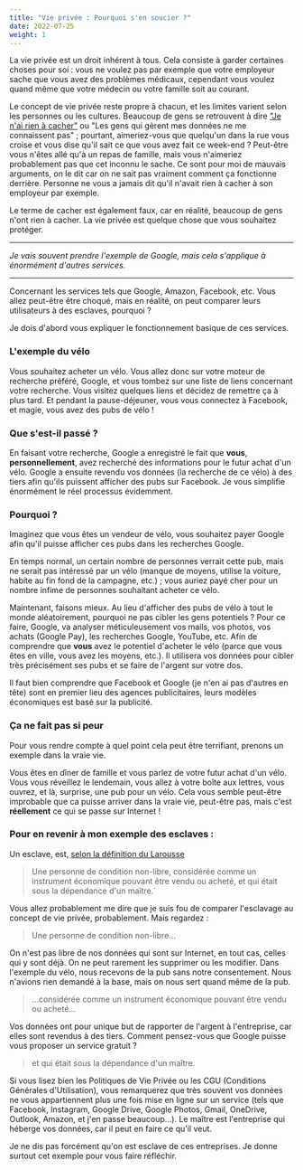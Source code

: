```yaml
---
title: "Vie privée : Pourquoi s'en soucier ?"
date: 2022-07-25
weight: 1
---
```

La vie privée est un droit inhérent à tous. Cela consiste à garder certaines choses pour soi : vous ne voulez pas par exemple que votre employeur sache que vous avez des problèmes médicaux, cependant vous voulez quand même que votre médecin ou votre famille soit au courant.

Le concept de vie privée reste propre à chacun, et les limites varient selon les personnes ou les cultures.
Beaucoup de gens se retrouvent à dire ["Je n'ai rien à cacher"](https://fr.wikipedia.org/wiki/Rien_%C3%A0_cacher_(argument)) ou "Les gens qui gèrent mes données ne me connaissent pas" ; pourtant, aimeriez-vous que quelqu'un dans la rue vous croise et vous dise qu'il sait ce que vous avez fait ce week-end ? Peut-être vous n'êtes allé qu'à un repas de famille, mais vous n'aimeriez probablement pas que cet inconnu le sache.
Ce sont pour moi de mauvais arguments, on le dit car on ne sait pas vraiment comment ça fonctionne derrière. Personne ne vous a jamais dit qu'il n'avait rien à cacher à son employeur par exemple.

Le terme de cacher est également faux, car en réalité, beaucoup de gens n'ont rien à cacher. La vie privée est quelque chose que vous souhaitez protéger.

---

*Je vais souvent prendre l'exemple de Google, mais cela s'applique à énormément d'autres services.*

---

Concernant les services tels que Google, Amazon, Facebook, etc. Vous allez peut-être être choqué, mais en réalité, on peut comparer leurs utilisateurs à des esclaves, pourquoi ?

Je dois d'abord vous expliquer le fonctionnement basique de ces services.

### L'exemple du vélo

Vous souhaitez acheter un vélo. Vous allez donc sur votre moteur de recherche préféré, Google, et vous tombez sur une liste de liens concernant votre recherche. Vous visitez quelques liens et décidez de remettre ça à plus tard. Et pendant la pause-déjeuner, vous vous connectez à Facebook, et magie, vous avez des pubs de vélo !

### Que s'est-il passé ?

En faisant votre recherche, Google a enregistré le fait que **vous**, **personnellement**, avez recherché des informations pour le futur achat d'un vélo. Google a ensuite revendu vos données (la recherche de ce vélo) à des tiers afin qu'ils puissent afficher des pubs sur Facebook. Je vous simplifie énormément le réel processus évidemment.

### Pourquoi ?

Imaginez que vous êtes un vendeur de vélo, vous souhaitez payer Google afin qu'il puisse afficher ces pubs dans les recherches Google. 

En temps normal, un certain nombre de personnes verrait cette pub, mais ne serait pas intéressé par un vélo (manque de moyens, utilise la voiture, habite au fin fond de la campagne, etc.) ; vous auriez payé cher pour un nombre infime de personnes souhaitant acheter ce vélo.

Maintenant, faisons mieux. Au lieu d'afficher des pubs de vélo à tout le monde aléatoirement, pourquoi ne pas cibler les gens potentiels ? Pour ce faire, Google, va analyser méticuleusement vos mails, vos photos, vos achats (Google Pay), les recherches Google, YouTube, etc. Afin de comprendre que **vous** avez le potentiel d'acheter le vélo (parce que vous êtes en ville, vous avez les moyens, etc.). Il utilisera vos données pour cibler très précisément ses pubs et se faire de l'argent sur votre dos.

Il faut bien comprendre que Facebook et Google (je n'en ai pas d'autres en tête) sont en premier lieu des agences publicitaires, leurs modèles économiques est basé sur la publicité. 

### Ça ne fait pas si peur

Pour vous rendre compte à quel point cela peut être terrifiant, prenons un exemple dans la vraie vie.

Vous êtes en dîner de famille et vous parlez de votre futur achat d'un vélo. Vous vous réveillez le lendemain, vous allez à votre boîte aux lettres, vous ouvrez, et là, surprise, une pub pour un vélo. 
Cela vous semble peut-être improbable que ca puisse arriver dans la vraie vie, peut-être pas, mais c'est **réellement** ce qui se passe sur Internet !

### Pour en revenir à mon exemple des esclaves :

Un esclave, est, [selon la définition du Larousse](https://www.larousse.fr/dictionnaires/francais/esclave/30979)
> Une personne de condition non-libre, considérée comme un instrument économique pouvant être vendu ou acheté, et qui était sous la dépendance d'un maître.`

Vous allez probablement me dire que je suis fou de comparer l'esclavage au concept de vie privée, probablement. Mais regardez :
> Une personne de condition non-libre...

On n'est pas libre de nos données qui sont sur Internet, en tout cas, celles qui y sont déjà. On ne peut rarement les supprimer ou les modifier.
Dans l'exemple du vélo, nous recevons de la pub sans notre consentement. Nous n'avions rien demandé à la base, mais on nous sert quand même de la pub.
> ...considérée comme un instrument économique pouvant être vendu ou acheté...

Vos données ont pour unique but de rapporter de l'argent à l'entreprise, car elles sont revendus à des tiers.
Comment pensez-vous que Google puisse vous proposer un service gratuit ?
> et qui était sous la dépendance d'un maître.

Si vous lisez bien les Politiques de Vie Privée ou les CGU (Conditions Générales d'Utilisation), vous remarquerez que très souvent vos données ne vous appartiennent plus une fois mise en ligne sur un service (tels que Facebook, Instagram, Google Drive, Google Photos, Gmail, OneDrive, Outlook, Amazon, et j'en passe beaucoup...).
Le maître est l'entreprise qui héberge vos données, car il peut en faire ce qu'il veut.

Je ne dis pas forcément qu'on est esclave de ces entreprises. Je donne surtout cet exemple pour vous faire réfléchir.

